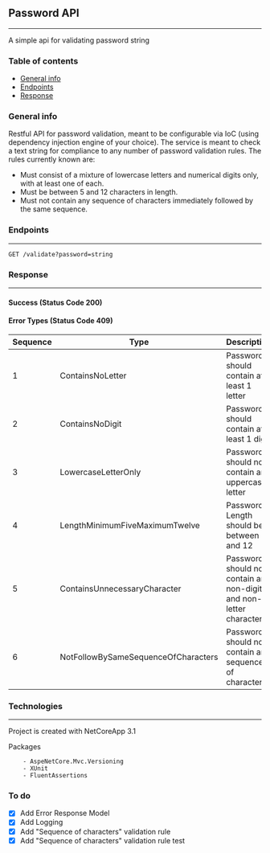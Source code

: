 ## Password API
---

A simple api for validating password string

### Table of contents
* [General info](#general-info)
* [Endpoints](#endpoints)
* [Response](#response)

### General info
Restful API for password validation, meant to be configurable via IoC (using
dependency injection engine of your choice). The service is meant to check a text
string for compliance to any number of password validation rules.
The rules currently known are:
- Must consist of a mixture of lowercase letters and numerical digits only, with at least one of each.
- Must be between 5 and 12 characters in length.
- Must not contain any sequence of characters immediately followed by the same sequence.

### Endpoints
---
```
GET /validate?password=string
```

### Response
---
#### Success (Status Code 200)

#### Error Types (Status Code 409)
| Sequence 	| Type                           	| Description                                                        	|
|----------	|--------------------------------	|--------------------------------------------------------------------	|
| 1        	| ContainsNoLetter               	| Password should contain at least 1 letter                          	|
| 2        	| ContainsNoDigit                	| Password should contain at least 1 digit                           	|
| 3        	| LowercaseLetterOnly            	| Password should not contain any uppercase letter                   	|
| 4        	| LengthMinimumFiveMaximumTwelve 	| Password Length should be between 5 and 12                         	|
| 5        	| ContainsUnnecessaryCharacter   	| Password should not contain any non-digit and non-letter character 	|
| 6        	| NotFollowBySameSequenceOfCharacters| Password should not contain any sequence of characters             	|

### Technologies
---
Project is created with NetCoreApp 3.1 

Packages

        - AspeNetCore.Mvc.Versioning
        - XUnit
        - FluentAssertions


### To do

- [x] Add Error Response Model
- [x] Add Logging
- [x] Add "Sequence of characters" validation rule
- [x] Add "Sequence of characters" validation rule test

